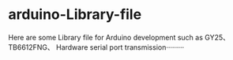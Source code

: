 # arduino-Library-file
Here are some Library file for Arduino development  such as GY25、TB6612FNG、 Hardware serial port transmission·········
